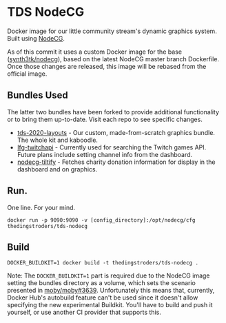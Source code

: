 # TDS NodeCG
Docker image for our little community stream's dynamic graphics system. Built using [NodeCG](https://nodecg.com/).

As of this commit it uses a custom Docker image for the base ([synth3tk/nodecg](https://hub.docker.com/r/synth3tk/nodecg)), based on the latest NodeCG master branch Dockerfile. Once those changes are released, this image will be rebased from the official image.

## Bundles Used
The latter two bundles have been forked to provide additional functionality or to bring them up-to-date. Visit each repo to see specific changes.

* [tds-2020-layouts]() - Our custom, made-from-scratch graphics bundle. The whole kit and kaboodle.
* [lfg-twitchapi]() - Currently used for searching the Twitch games API. Future plans include setting channel info from the dashboard.
* [nodecg-tiltify]() - Fetches charity donation information for display in the dashboard and on graphics.

## Run.
One line. For your mind.

`docker run -p 9090:9090 -v [config_directory]:/opt/nodecg/cfg thedingstroders/tds-nodecg`

## Build
`DOCKER_BUILDKIT=1 docker build -t thedingstroders/tds-nodecg .`

Note: The `DOCKER_BUILDKIT=1` part is required due to the NodeCG image setting the bundles directory as a volume, which sets the scenario presented in [moby/moby#3639](https://github.com/moby/moby/issues/3639). Unfortunately this means that, currently, Docker Hub's autobuild feature can't be used since it doesn't allow specifying the new experimental Buildkit. You'll have to build and push it yourself, or use another CI provider that supports this.